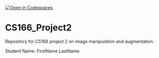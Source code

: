 [![Open in Codespaces](https://classroom.github.com/assets/launch-codespace-7f7980b617ed060a017424585567c406b6ee15c891e84e1186181d67ecf80aa0.svg)](https://classroom.github.com/open-in-codespaces?assignment_repo_id=12127985)
# CS166_Project2

Repository for CS166 project 2 on image manipulation and augmentation.

Student Name: FirstName LastName
